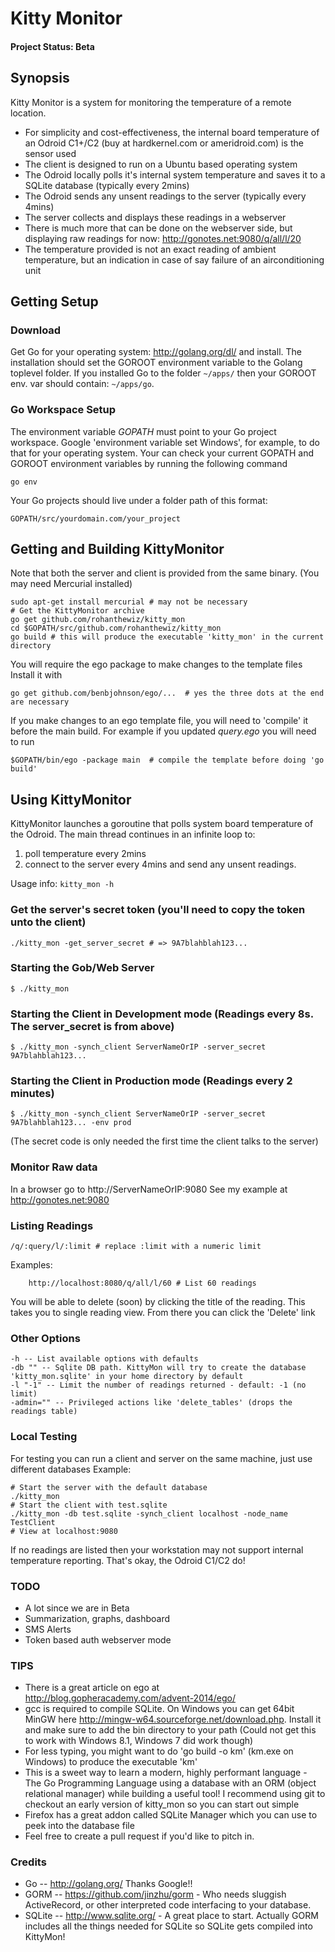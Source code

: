 # Kitty Monitor

#### Project Status: Beta

## Synopsis
Kitty Monitor is a system for monitoring the temperature of a remote location.
* For simplicity and cost-effectiveness, the internal board temperature of an Odroid C1+/C2 (buy at hardkernel.com or ameridroid.com) is the sensor used
* The client is designed to run on a Ubuntu based operating system
* The Odroid locally polls it's internal system temperature and saves it to a SQLite database (typically every 2mins)
* The Odroid sends any unsent readings to the server (typically every 4mins)
* The server collects and displays these readings in a webserver
* There is much more that can be done on the webserver side, but displaying raw readings for now: http://gonotes.net:9080/q/all/l/20
* The temperature provided is not an exact reading of ambient temperature, but an indication in case of say failure of an airconditioning unit

## Getting Setup

### Download
Get Go for your operating system: http://golang.org/dl/ and install. The installation should set the GOROOT environment variable to the Golang toplevel folder.
If you installed Go to the folder ```~/apps/``` then your GOROOT env. var should contain: ```~/apps/go```.

### Go Workspace Setup
The environment variable *GOPATH* must point to your Go project workspace. Google 'environment variable set Windows', for example, to do that for your operating system.
Your can check your current GOPATH and GOROOT environment variables by running the following command
```
go env
```

Your Go projects should live under a folder path of this format:
```
GOPATH/src/yourdomain.com/your_project
```

## Getting and Building KittyMonitor
Note that both the server and client is provided from the same binary.
(You may need Mercurial installed)

```
sudo apt-get install mercurial # may not be necessary
# Get the KittyMonitor archive
go get github.com/rohanthewiz/kitty_mon
cd $GOPATH/src/github.com/rohanthewiz/kitty_mon
go build # this will produce the executable 'kitty_mon' in the current directory
```
You will require the ego package to make changes to the template files
Install it with

```
go get github.com/benbjohnson/ego/...  # yes the three dots at the end are necessary
```
If you make changes to an ego template file, you will need to 'compile' it before the main build.
For example if you updated *query.ego* you will need to run

```
$GOPATH/bin/ego -package main  # compile the template before doing 'go build'
```

## Using KittyMonitor
KittyMonitor launches a goroutine that polls system board temperature of the Odroid.
The main thread continues in an infinite loop to:
 1. poll temperature every 2mins
 2. connect to the server every 4mins and send any unsent readings.
 
Usage info: `kitty_mon -h` 

### Get the server's secret token (you'll need to copy the token unto the client)

```
./kitty_mon -get_server_secret # => 9A7blahblah123...
```

### Starting the Gob/Web Server

```
$ ./kitty_mon
```

### Starting the Client in Development mode (Readings every 8s. The server_secret is from above)

```
$ ./kitty_mon -synch_client ServerNameOrIP -server_secret 9A7blahblah123...
```

### Starting the Client in Production mode (Readings every 2 minutes)

```
$ ./kitty_mon -synch_client ServerNameOrIP -server_secret 9A7blahblah123... -env prod
```
(The secret code is only needed the first time the client talks to the server)

### Monitor Raw data
In a browser go to http://ServerNameOrIP:9080
See my example at http://gonotes.net:9080

### Listing Readings

	/q/:query/l/:limit # replace :limit with a numeric limit

Examples:
```
    http://localhost:8080/q/all/l/60 # List 60 readings
```
You will be able to delete (soon) by clicking the title of the reading. This takes you to single reading view.
From there you can click the 'Delete' link

### Other Options
    
    -h -- List available options with defaults
    -db "" -- Sqlite DB path. KittyMon will try to create the database 'kitty_mon.sqlite' in your home directory by default
    -l "-1" -- Limit the number of readings returned - default: -1 (no limit)
    -admin="" -- Privileged actions like 'delete_tables' (drops the readings table)

### Local Testing
For testing you can run a client and server on the same machine, just use different databases
Example:

```
# Start the server with the default database
./kitty_mon
# Start the client with test.sqlite
./kitty_mon -db test.sqlite -synch_client localhost -node_name TestClient
# View at localhost:9080
```
If no readings are listed then your workstation may not support internal temperature reporting.
That's okay, the Odroid C1/C2 do!

### TODO
- A lot since we are in Beta
- Summarization, graphs, dashboard
- SMS Alerts
- Token based auth webserver mode

### TIPS
- There is a great article on ego at http://blog.gopheracademy.com/advent-2014/ego/
- gcc is required to compile SQLite. On Windows you can get 64bit MinGW here http://mingw-w64.sourceforge.net/download.php. Install it and make sure to add the bin directory to your path
  (Could not get this to work with Windows 8.1, Windows 7 did work though)
- For less typing, you might want to do 'go build -o km' (km.exe on Windows) to produce the executable 'km'
- This is a sweet way to learn a modern, highly performant language - The Go Programming Language using a database with an ORM (object relational manager) while building a useful tool!
I recommend using git to checkout an early version of kitty_mon so you can start out simple
- Firefox has a great addon called SQLite Manager which you can use to peek into the database file
- Feel free to create a pull request if you'd like to pitch in.

### Credits
- Go -- http://golang.org/  Thanks Google!!
- GORM -- https://github.com/jinzhu/gorm  - Who needs sluggish ActiveRecord, or other interpreted code interfacing to your database.
- SQLite -- http://www.sqlite.org/ - A great place to start. Actually GORM includes all the things needed for SQLite so SQLite gets compiled into KittyMon!
